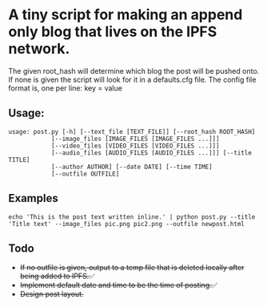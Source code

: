 # A tiny script for making an append only blog that lives on the IPFS network.

The given root_hash will determine which blog the post will be pushed onto. 
If none is given the script will look for it in a defaults.cfg file.
The config file format is, one per line: 
    key = value 

## Usage:

    usage: post.py [-h] [--text_file [TEXT_FILE]] [--root_hash ROOT_HASH]
                [--image_files [IMAGE_FILES [IMAGE_FILES ...]]]
                [--video_files [VIDEO_FILES [VIDEO_FILES ...]]]
                [--audio_files [AUDIO_FILES [AUDIO_FILES ...]]] [--title TITLE]
                [--author AUTHOR] [--date DATE] [--time TIME]
                [--outfile OUTFILE]

## Examples

    echo 'This is the post text written inline.' | python post.py --title 'Title text' --image_files pic.png pic2.png --outfile newpost.html

## Todo
* <del>If no outfile is given, output to a temp file that is deleted locally after being added to IPFS.</del>✅
* <del>Implement default date and time to be the time of posting.</del>✅
* <del>Design post layout.</del>
